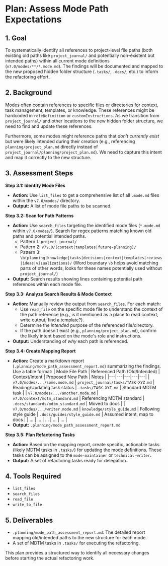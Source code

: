 # Plan: Assess Mode Path Expectations

## 1. Goal

To systematically identify all references to project-level file paths (both existing old paths like `project_journal/` and potentially non-existent but intended paths) within all current mode definitions (`v7.0/modes/**/*.mode.md`). The findings will be documented and mapped to the new proposed hidden folder structure (`.tasks/`, `.docs/`, etc.) to inform the refactoring effort.

## 2. Background

Modes often contain references to specific files or directories for context, task management, templates, or knowledge. These references might be hardcoded in `roleDefinition` or `customInstructions`. As we transition from `project_journal/` and other locations to the new hidden folder structure, we need to find and update these references.

Furthermore, some modes might reference paths that *don't currently exist* but were likely intended during their creation (e.g., referencing `planning/project_plan.md` directly instead of `project_journal/planning/project_plan.md`). We need to capture this intent and map it correctly to the new structure.

## 3. Assessment Steps

**Step 3.1: Identify Mode Files**
*   **Action:** Use `list_files` to get a comprehensive list of all `.mode.md` files within the `v7.0/modes/` directory.
*   **Output:** A list of mode file paths to be scanned.

**Step 3.2: Scan for Path Patterns**
*   **Action:** Use `search_files` targeting the identified mode files (`*.mode.md` within `v7.0/modes/`). Search for regex patterns matching known old paths and potential intended paths.
    *   Pattern 1: `project_journal/`
    *   Pattern 2: `v7\.0/(context|templates|future-planning)/`
    *   Pattern 3: `\b(planning|knowledge|tasks|decisions|context|templates|reviews|ideas|visualizations)/` (Word boundary `\b` helps avoid matching parts of other words, looks for these names potentially used without `project_journal/`)
*   **Output:** Search results showing lines containing potential path references within each mode file.

**Step 3.3: Analyze Search Results & Mode Context**
*   **Action:** Manually review the output from `search_files`. For each match:
    *   Use `read_file` on the specific mode file to understand the context of the path reference (e.g., is it mentioned as a place to read context, write output, find a template?).
    *   Determine the *intended* purpose of the referenced file/directory.
    *   If the path doesn't exist (e.g., `planning/project_plan.md`), confirm the likely intent based on the mode's role and instructions.
*   **Output:** Understanding of *why* each path is referenced.

**Step 3.4: Create Mapping Report**
*   **Action:** Create a markdown report (`.planning/mode_path_assessment_report.md`) summarizing the findings. Use a table format:
    | Mode File Path | Referenced Path (Old/Intended) | Context/Intent | Proposed New Path | Notes |
    |---|---|---|---|---|
    | `v7.0/modes/.../some.mode.md` | `project_journal/tasks/TASK-XYZ.md` | Reading/Updating task status | `.tasks/TASK-XYZ.md` | Standard MDTM task |
    | `v7.0/modes/.../another.mode.md` | `v7.0/context/mdtm_standard.md` | Referencing MDTM standard | `.docs/standards/mdtm_standard.md` | Moved to docs |
    | `v7.0/modes/.../writer.mode.md` | `knowledge/style_guide.md` | Following style guide | `.docs/guides/style_guide.md` | Assumed intent, map to docs |
    | ... | ... | ... | ... | ... |
*   **Output:** `.planning/mode_path_assessment_report.md`

**Step 3.5: Plan Refactoring Tasks**
*   **Action:** Based on the mapping report, create specific, actionable tasks (likely MDTM tasks in `.tasks/`) for updating the mode definitions. These tasks can be assigned to the `mode-maintainer` or `technical-writer`.
*   **Output:** A set of refactoring tasks ready for delegation.

## 4. Tools Required

*   `list_files`
*   `search_files`
*   `read_file`
*   `write_to_file`

## 5. Deliverables

*   `.planning/mode_path_assessment_report.md`: The detailed report mapping old/intended paths to the new structure for each mode.
*   A set of MDTM tasks in `.tasks/` for executing the refactoring.

This plan provides a structured way to identify all necessary changes before starting the actual refactoring work.